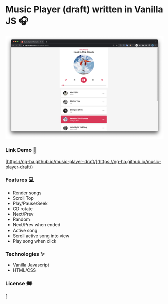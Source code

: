 # Music Player (draft) written in Vanilla JS :headphones:

![music-player-draft](./github-images/music-player-draft.png)

### Link Demo 📌

[https://ng-ha.github.io/music-player-draft/](https://ng-ha.github.io/music-player-draft/)

### Features :computer:

- Render songs
- Scroll Top
- Play/Pause/Seek
- CD rotate
- Next/Prev
- Random
- Next/Prev when ended
- Active song
- Scroll active song into view
- Play song when click

### Technologies ✨

- Vanilla Javascript
- HTML/CSS

### License :right_anger_bubble:

[
